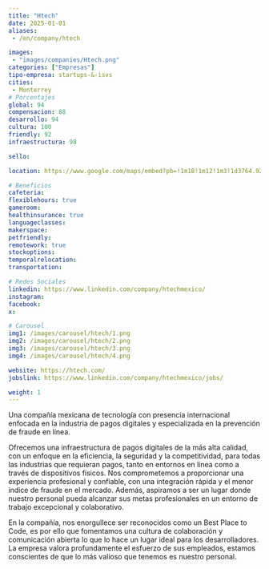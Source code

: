 ```yaml
---
title: "Htech"
date: 2025-01-01
aliases:
 - /en/company/htech

images: 
 - "images/companies/Htech.png"
categories: ["Empresas"]
tipo-empresa: startups-&-isvs
cities: 
 - Monterrey
# Porcentajes  
global: 94
compensacion: 88
desarrollo: 94
cultura: 100
friendly: 92
infraestructura: 98  

sello: 

location: https://www.google.com/maps/embed?pb=!1m18!1m12!1m3!1d3764.92970278566!2d-99.2075316250159!3d19.328856481928497!2m3!1f0!2f0!3f0!3m2!1i1024!2i768!4f13.1!3m3!1m2!1s0x85cdfff1375abb6d%3A0xeaf113f5843b29a4!2sRam%C3%ADrez%20V%C3%A1zquez%20y%20Asociados!5e0!3m2!1ses-419!2smx!4v1738086000481!5m2!1ses-419!2smx

# Beneficios
cafeteria: 
flexiblehours: true
gameroom: 
healthinsurance: true
languageclasses: 
makerspace: 
petfriendly: 
remotework: true
stockoptions: 
temporalrelocation: 
transportation: 

# Redes Sociales
linkedin: https://www.linkedin.com/company/htechmexico/
instagram: 
facebook: 
x: 

# Carousel
img1: /images/carousel/htech/1.png
img2: /images/carousel/htech/2.png
img3: /images/carousel/htech/3.png
img4: /images/carousel/htech/4.png

website: https://htech.com/
jobslink: https://www.linkedin.com/company/htechmexico/jobs/

weight: 1
---
```


Una compañía mexicana de tecnología con presencia internacional enfocada en la industria de pagos digitales y especializada en la prevención de fraude en línea.

Ofrecemos una infraestructura de pagos digitales de la más alta calidad, con un enfoque en la eficiencia, la seguridad y la competitividad, para todas las industrias que requieran pagos, tanto en entornos en línea como a través de dispositivos físicos. Nos comprometemos a proporcionar una experiencia profesional y confiable, con una integración rápida y el menor índice de fraude en el mercado. Además, aspiramos a ser un lugar donde nuestro personal pueda alcanzar sus metas profesionales en un entorno de trabajo excepcional y colaborativo.

En la compañía, nos enorgullece ser reconocidos como un Best Place to Code, es por ello que
fomentamos una cultura de colaboración y comunicación abierta lo que lo hace un lugar ideal
para los desarrolladores.
La empresa valora profundamente el esfuerzo de sus empleados, estamos conscientes de que lo más valioso que tenemos es nuestro personal.